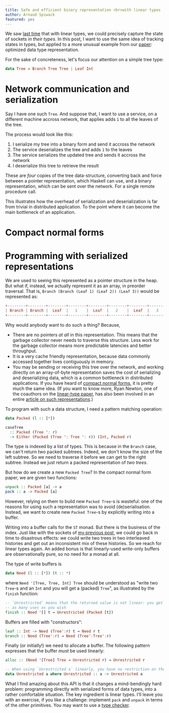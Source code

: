 ```yaml
---
title: Safe and efficient binary representation <br>with linear types
author: Arnaud Spiwack
featured: yes
---
```


We saw [last time][blog-post-sockets] that with linear types, we could
precisely capture the state of sockets _in their types_. In this post,
I want to use the same idea of tracking states in types, but applied
to a more unusual example from our [paper][paper]: optimized data type
representation.

For the sake of concreteness, let's focus our attention on a simple
tree type:

```haskell
data Tree = Branch Tree Tree | Leaf Int
```

# Network communication and serialization

Say I have one such `Tree`. And suppose that, I want to use a service,
on a different machine accross network, that applies adds `1` to all the
leaves of the tree.

The process would look like this:

1. I serialize my tree into a binary form and send it accross the
   network
2. The service deserializes the tree and adds `1` to the leaves
3. The service serializes the updated tree and sends it accross the
   network
4. I deserialize this tree to retrieve the result

These are _four_ copies of the tree data-structure, converting back
and force between a pointer representation, which Haskell can use, and
a binary representation, which can be sent over the network. For a
single remote procedure call.

This illustrates how the overhead of serialization and deserialization
is far from trivial in distributed application. To the point where it
can become the main bottleneck of an application.

# Compact normal forms

# Programming with serialized representations

We are used to seeing this represented as a pointer structure in the
heap. But what if, instead, we actually represent it as an array, in
preorder traversal. That is,
`Branch (Branch (Leaf 1) (Leaf 2)) (Leaf 3))` would be represented as:

```haskell
+--------+--------+--------+--------+--------+--------+--------+--------+
| Branch | Branch |  Leaf  |   1    |  Leaf  |   2    |  Leaf  |   3    |
+--------+--------+--------+--------+--------+--------+--------+--------+
```

Why would anybody want to do such a thing? Because,

* There are no pointers _at all_ in this representation. This means
  that the garbage collector never needs to traverse this structure.
  Less work for the garbage collector means more predictable latencies
  and better throughput.
* It is a very cache friendly representation, because data commonly
  accessed together lives contiguously in memory.
* You may be sending or receiving this tree over the network, and
  working directly on an array-of-byte representation saves the cost
  of serializing and deserializing data, which is a common bottleneck
  in distributed applications. If you have heard
  of [compact normal forms][cnf], it is pretty much the same idea. (If
  you want to know more, Ryan Newton, one of the coauthors on
  the [linear-type paper][paper], has also been involved in an
  entire [article on such representations][gibbon].)

To program with such a data structure, I need a pattern matching
operation:

```haskell
data Packed (l :: [*])

caseTree
  :: Packed (Tree ': r)
  -> Either (Packed (Tree ': Tree ': r)) (Int, Packed r)
```

The type is indexed by a list of types. This is because
in the `Branch` case, we can't return two packed subtrees. Indeed, we
don't know the size of the left subtree. So we need to traverse it
before we can get to the right subtree. Instead we just return a
packed representation of _two trees_.

But how do we create a new `Packed Tree`? In the compact normal form
paper, we are given two functions:

```haskell
unpack :: Packed [a] -> a
pack :: a -> Packed [a]
```

However, relying on them to build new `Packed Tree`-s is
wasteful: one of the reasons for using such a representation was to avoid
(de)serialisation. Instead, we want to create new `Packed Tree`-s by
explicitly writing into a buffer.

Writing into a buffer calls for the `ST` monad. But there is the
business of the index. Just like with the sockets
of [my previous post][blog-post-sockets], we could go back in time to
disastrous effects: we could write two trees in two interleaved
histories and get out an inconsistent mix of these histories. So we
reach for linear types again. An added bonus is that linearly-used
write-only buffers are observationally pure, so no need for a monad at
all.

The type of write buffers is

```haskell
data Need (l :: [*]) (t :: *)
```

where `Need '[Tree, Tree, Int] Tree` should be understood as "write two
`Tree`-s and an `Int` and you will get a (packed) `Tree`", as illustrated
by the `finish` function:

```haskell
-- `Unrestricted` means that the returned value is not linear: you get
-- as many uses as you wish
finish :: Need '[] t ⊸ Unrestricted (Packed [t])
```

Buffers are filled with "constructors":

```haskell
leaf :: Int -> Need (Tree':r) t ⊸ Need r t
branch :: Need (Tree':r) ⊸ Need (Tree':Tree':r)
```

Finally (or initially!) we need to allocate a buffer. The following
pattern expresses that the buffer _must_ be used linearly:

```haskell
alloc :: (Need '[Tree] Tree ⊸ Unrestricted r) ⊸ Unrestricted r

-- When using `Unrestricted a` linearly, you have no restriction on the inner `a`!
data Unrestricted a where Unrestricted :: a -> Unrestricted a
```

What I find amazing about this API is that it changes a mind-bendingly
hard problem: programming directly with serialized forms of data
types, into a rather comfortable situation. The key ingredient is
linear types. I'll leave you with an exercise, if you like a challenge: implement `pack` and
`unpack` in terms of the other primitives. You may want to use
a [type checker][prototype].

[paper]: https://github.com/tweag/linear-types/releases/download/v2.0/hlt.pdf
[prototype]: https://github.com/tweag/ghc/tree/linear-types
[blog-post-one]: http://www.tweag.io/posts/2017-03-13-linear-types.html
[blog-post-sockets]: http://www.tweag.io/posts/2017-08-03-linear-typestates.html
[socket-library]: https://www.stackage.org/package/socket
[typestate-wikipedia]: https://en.wikipedia.org/wiki/Typestate_analysis
[gibbon]: http://dx.doi.org/10.4230/LIPIcs.ECOOP.2017.26
[cnf]: https://doi.org/10.1145/2858949.2784735

